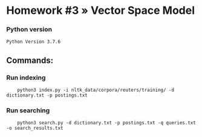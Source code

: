 # Homework #3 » Vector Space Model

### Python version
`Python Version 3.7.6`

## Commands:

### Run indexing
```
    python3 index.py -i nltk_data/corpora/reuters/training/ -d dictionary.txt -p postings.txt
```

### Run searching
```
    python3 search.py -d dictionary.txt -p postings.txt -q queries.txt -o search_results.txt
```
